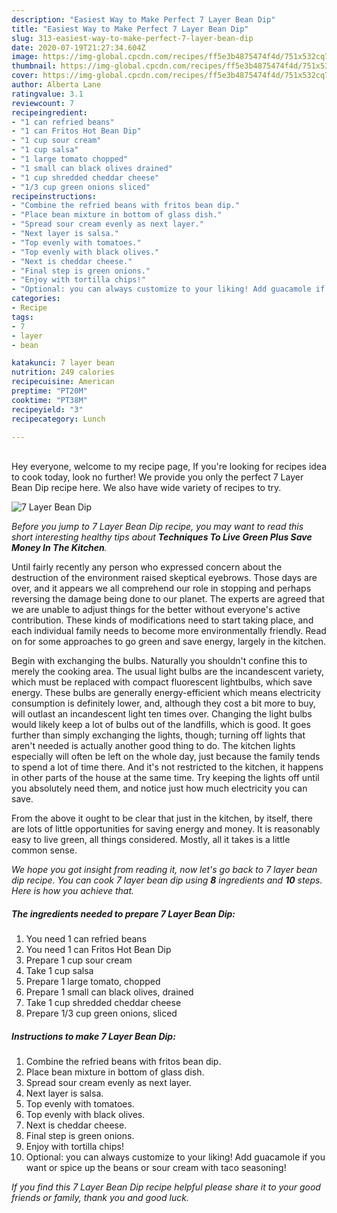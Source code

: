```yaml
---
description: "Easiest Way to Make Perfect 7 Layer Bean Dip"
title: "Easiest Way to Make Perfect 7 Layer Bean Dip"
slug: 313-easiest-way-to-make-perfect-7-layer-bean-dip
date: 2020-07-19T21:27:34.604Z
image: https://img-global.cpcdn.com/recipes/ff5e3b4875474f4d/751x532cq70/7-layer-bean-dip-recipe-main-photo.jpg
thumbnail: https://img-global.cpcdn.com/recipes/ff5e3b4875474f4d/751x532cq70/7-layer-bean-dip-recipe-main-photo.jpg
cover: https://img-global.cpcdn.com/recipes/ff5e3b4875474f4d/751x532cq70/7-layer-bean-dip-recipe-main-photo.jpg
author: Alberta Lane
ratingvalue: 3.1
reviewcount: 7
recipeingredient:
- "1 can refried beans"
- "1 can Fritos Hot Bean Dip"
- "1 cup sour cream"
- "1 cup salsa"
- "1 large tomato chopped"
- "1 small can black olives drained"
- "1 cup shredded cheddar cheese"
- "1/3 cup green onions sliced"
recipeinstructions:
- "Combine the refried beans with fritos bean dip."
- "Place bean mixture in bottom of glass dish."
- "Spread sour cream evenly as next layer."
- "Next layer is salsa."
- "Top evenly with tomatoes."
- "Top evenly with black olives."
- "Next is cheddar cheese."
- "Final step is green onions."
- "Enjoy with tortilla chips!"
- "Optional: you can always customize to your liking! Add guacamole if you want or spice up the beans or sour cream with taco seasoning!"
categories:
- Recipe
tags:
- 7
- layer
- bean

katakunci: 7 layer bean 
nutrition: 249 calories
recipecuisine: American
preptime: "PT20M"
cooktime: "PT38M"
recipeyield: "3"
recipecategory: Lunch

---
```

<br>
Hey everyone, welcome to my recipe page, If you're looking for recipes idea to cook today, look no further! We provide you only the perfect 7 Layer Bean Dip recipe here. We also have wide variety of recipes to try.
<br>


![7 Layer Bean Dip](https://img-global.cpcdn.com/recipes/ff5e3b4875474f4d/751x532cq70/7-layer-bean-dip-recipe-main-photo.jpg)

<i>Before you jump to 7 Layer Bean Dip recipe, you may want to read this short interesting healthy tips about 
<strong>Techniques To Live Green Plus Save Money In The Kitchen</strong>.</i>
</br>

Until fairly recently any person who expressed concern about the destruction of the environment raised skeptical eyebrows. Those days are over, and it appears we all comprehend our role in stopping and perhaps reversing the damage being done to our planet. The experts are agreed that we are unable to adjust things for the better without everyone's active contribution. These kinds of modifications need to start taking place, and each individual family needs to become more environmentally friendly. Read on for some approaches to go green and save energy, largely in the kitchen.

Begin with exchanging the bulbs. Naturally you shouldn't confine this to merely the cooking area. The usual light bulbs are the incandescent variety, which must be replaced with compact fluorescent lightbulbs, which save energy. These bulbs are generally energy-efficient which means electricity consumption is definitely lower, and, although they cost a bit more to buy, will outlast an incandescent light ten times over. Changing the light bulbs would likely keep a lot of bulbs out of the landfills, which is good. It goes further than simply exchanging the lights, though; turning off lights that aren't needed is actually another good thing to do. The kitchen lights especially will often be left on the whole day, just because the family tends to spend a lot of time there. And it's not restricted to the kitchen, it happens in other parts of the house at the same time. Try keeping the lights off until you absolutely need them, and notice just how much electricity you can save.

From the above it ought to be clear that just in the kitchen, by itself, there are lots of little opportunities for saving energy and money. It is reasonably easy to live green, all things considered. Mostly, all it takes is a little common sense.


<i>We hope you got insight from reading it, now let's go back to 7 layer bean dip recipe. You can cook 7 layer bean dip using <strong>8</strong> ingredients and <strong>10</strong> steps. Here is how you achieve that.
</i>

##### The ingredients needed to prepare 7 Layer Bean Dip:

1. You need 1 can refried beans
1. You need 1 can Fritos Hot Bean Dip
1. Prepare 1 cup sour cream
1. Take 1 cup salsa
1. Prepare 1 large tomato, chopped
1. Prepare 1 small can black olives, drained
1. Take 1 cup shredded cheddar cheese
1. Prepare 1/3 cup green onions, sliced


##### Instructions to make 7 Layer Bean Dip:

1. Combine the refried beans with fritos bean dip.
1. Place bean mixture in bottom of glass dish.
1. Spread sour cream evenly as next layer.
1. Next layer is salsa.
1. Top evenly with tomatoes.
1. Top evenly with black olives.
1. Next is cheddar cheese.
1. Final step is green onions.
1. Enjoy with tortilla chips!
1. Optional: you can always customize to your liking! Add guacamole if you want or spice up the beans or sour cream with taco seasoning!


<i>If you find this 7 Layer Bean Dip recipe helpful please share it to your good friends or family, thank you and good luck.</i>
